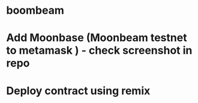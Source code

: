 # boombeam

# Add Moonbase (Moonbeam testnet to metamask ) - check screenshot in repo

# Deploy contract using remix

